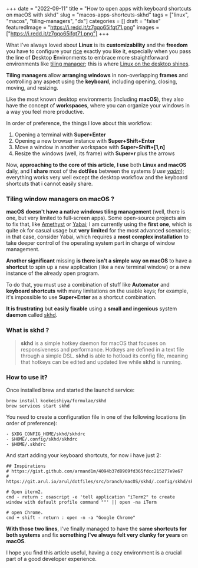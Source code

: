 +++
date = "2022-09-11"
title = "How to open apps with keyboard shortcuts on macOS with skhd"
slug = "macos-apps-shortcuts-skhd"
tags = ["linux", "macos", "tiling-managers", "dx"]
categories = []
draft = "false"
featuredImage = "https://i.redd.it/z7gqo65ifqt71.png"
images = ["https://i.redd.it/z7gqo65ifqt71.png"]
+++

What I've always loved about **Linux** is its **customizability** and the **freedom** you have to configure your [rice][1] exactly you like it, especially when you pass the line of **D**esktop **E**nvironments to embrace more straightforward environments like [tiling manager][2]; this is where [Linux on the desktop shines][3].

**Tiling managers** allow **arranging windows** in non-overlapping **frames** and controlling any aspect using the **keyboard**, including opening, closing, moving, and resizing.

Like the most known desktop environments (including **macOS**), they also have the concept of **workspaces**, where you can organize your windows in a way you feel more productive.

In order of preference, the things I love about this workflow:

1.  Opening a terminal with **Super+Enter**
2.  Opening a new browser instance with **Super+Shift+Enter**
3.  Move a window in another workspace with **Super+Shift+\[1,n\]**
4.  Resize the windows (well, its frame) with **Super+r** plus the arrows

Now, **approaching to the core of this article**, **I use** both **Linux and macOS** daily, and I **share** most of the **dotfiles** between the systems (_i use_ [_yadm_][4]); everything works very well except the desktop workflow and the keyboard shortcuts that i cannot easily share.

### Tiling window managers on macOS ?

**macOS** **doesn't have a native windows tiling management** (well, there is one, but very limited to full-screen apps). Some open-source projects aim to fix that, like [Amethyst][5] or [Yabai][6]; I am currently using the **first one**, which is quite ok for casual usage but **very limited** for the most advanced scenarios; in that case, consider Yabai, which requires a **most complex installation** to take deeper control of the operating system part in charge of window management.

**Another significant** missing **is there isn't a simple way on macOS** to have a **shortcut** to spin up a new application (like a new terminal window) or a new instance of the already open program.

To do that, you must use a combination of stuff like **Automator** and **keyboard shortcuts** with many limitations on the usable keys; for example, it's impossible to use **Super+Enter** as a shortcut combination.

**It is frustrating** but **easily fixable** using a **small and ingenious** system **daemon** called [skhd][7].

### What is skhd ?

> **skhd** is a simple hotkey daemon for macOS that focuses on responsiveness and performance. Hotkeys are defined in a text file through a simple DSL. **skhd** is able to hotload its config file, meaning that hotkeys can be edited and updated live while **skhd** is running.

### How to use it?

Once installed brew and started the launchd service:

```shell
brew install koekeishiya/formulae/skhd
brew services start skhd
```

You need to create a configuration file in one of the following locations (in order of preference):

```shell
- $XDG_CONFIG_HOME/skhd/skhdrc
- $HOME/.config/skhd/skhdrc
- $HOME/.skhdrc
```

And start adding your keyboard shortcuts, for now i have just 2:

```shell {linenos=inline}
## Inspirations
# https://gist.github.com/armand1m/4094b37d8969fd365fdcc215277e9e67
# https://git.arul.io/arul/dotfiles/src/branch/macOS/skhd/.config/skhd/skhdrc

# Open iterm2.
cmd - return : osascript -e 'tell application "iTerm2" to create window with default profile command ""' || open -na iTerm

# open Chrome.
cmd + shift - return : open -n -a "Google Chrome"
```

**With those two lines**, I've finally managed to have the **same shortcuts for both systems** and fix **something I've always felt very clunky for years** on **macOS**.

I hope you find this article useful, having a cozy environment is a crucial part of a good developer experience.

[1]: https://thatnixguy.github.io/posts/ricing/#:~:text=The%20term%20'rice'%20is%20used,system%20becomes%20much%20more%20involved.
[2]: https://en.wikipedia.org/wiki/Tiling_window_manager
[3]: https://www.reddit.com/r/unixporn/
[4]: https://yadm.io/
[5]: https://ianyh.com/amethyst/
[6]: https://github.com/koekeishiya/yabai
[7]: https://github.com/koekeishiya/skhd
